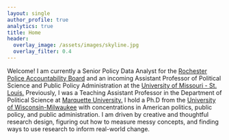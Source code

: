 ```yaml
---
layout: single
author_profile: true
analytics: true
title: Home
header:
  overlay_image: /assets/images/skyline.jpg
  overlay_filter: 0.4
---	
```

  
Welcome! I am currently a Senior Policy Data Analyst for the [Rochester Police Accountability Board](https://rocpab.org) and an incoming Assistant Professor of Political Science and Public Policy Administration at the [University of Missouri - St. Louis.](https://www.umsl.edu/political-science/index.html) Previously, I was a Teaching Assistant Professor in the Department of Political Science at [Marquette University.](https://marquette.edu) I hold a Ph.D from the <a href="https://uwm.edu/political-science/">University of Wisconsin-Milwaukee</a> with concentrations in American politics, public policy, and public administration. I am driven by creative and thoughtful research design, figuring out how to measure messy concepts, and finding ways to use research to inform real-world change.
